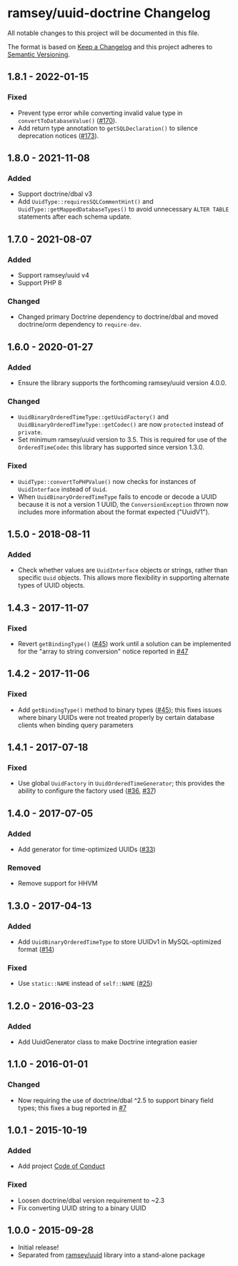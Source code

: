 # ramsey/uuid-doctrine Changelog

All notable changes to this project will be documented in this file.

The format is based on [Keep a Changelog](http://keepachangelog.com/en/1.0.0/)
and this project adheres to [Semantic Versioning](http://semver.org/spec/v2.0.0.html).

## 1.8.1 - 2022-01-15

### Fixed

* Prevent type error while converting invalid value type in `convertToDatabaseValue()` ([#170](https://github.com/ramsey/uuid-doctrine/pull/170)).
* Add return type annotation to `getSQLDeclaration()` to silence deprecation notices ([#173](https://github.com/ramsey/uuid-doctrine/pull/173)).

## 1.8.0 - 2021-11-08

### Added

* Support doctrine/dbal v3
* Add `UuidType::requiresSQLCommentHint()` and `UuidType::getMappedDatabaseTypes()`
  to avoid unnecessary `ALTER TABLE` statements after each schema update.

## 1.7.0 - 2021-08-07

### Added

* Support ramsey/uuid v4
* Support PHP 8

### Changed

* Changed primary Doctrine dependency to doctrine/dbal and moved doctrine/orm
  dependency to `require-dev`.

## 1.6.0 - 2020-01-27

### Added

* Ensure the library supports the forthcoming ramsey/uuid version 4.0.0.

### Changed

* `UuidBinaryOrderedTimeType::getUuidFactory()` and
  `UuidBinaryOrderedTimeType::getCodec()` are now `protected` instead of
  `private`.
* Set minimum ramsey/uuid version to 3.5. This is required for use of the
  `OrderedTimeCodec` this library has supported since version 1.3.0.

### Fixed

* `UuidType::convertToPHPValue()` now checks for instances of `UuidInterface`
  instead of `Uuid`.
* When `UuidBinaryOrderedTimeType` fails to encode or decode a UUID because it
  is not a version 1 UUID, the `ConversionException` thrown now includes more
  information about the format expected ("UuidV1").

## 1.5.0 - 2018-08-11

### Added

* Check whether values are `UuidInterface` objects or strings, rather than
  specific `Uuid` objects. This allows more flexibility in supporting alternate
  types of UUID objects.

## 1.4.3 - 2017-11-07

### Fixed

* Revert `getBindingType()` ([#45](https://github.com/ramsey/uuid-doctrine/pull/45))
  work until a solution can be implemented for the "array to string conversion"
  notice reported in [#47](https://github.com/ramsey/uuid-doctrine/issues/47)

## 1.4.2 - 2017-11-06

### Fixed

* Add `getBindingType()` method to binary types ([#45](https://github.com/ramsey/uuid-doctrine/pull/45));
  this fixes issues where binary UUIDs were not treated properly by certain
  database clients when binding query parameters

## 1.4.1 - 2017-07-18

### Fixed

* Use global `UuidFactory` in `UuidOrderedTimeGenerator`; this provides the
  ability to configure the factory used ([#36](https://github.com/ramsey/uuid-doctrine/issues/36),
  [#37](https://github.com/ramsey/uuid-doctrine/pull/37))

## 1.4.0 - 2017-07-05

### Added

* Add generator for time-optimized UUIDs
  ([#33](https://github.com/ramsey/uuid-doctrine/pull/33))

### Removed

* Remove support for HHVM

## 1.3.0 - 2017-04-13

### Added

* Add `UuidBinaryOrderedTimeType` to store UUIDv1 in MySQL-optimized format
  ([#14](https://github.com/ramsey/uuid-doctrine/issues/14))

### Fixed

* Use `static::NAME` instead of `self::NAME`
  ([#25](https://github.com/ramsey/uuid-doctrine/issues/25))

## 1.2.0 - 2016-03-23

### Added

* Add UuidGenerator class to make Doctrine integration easier

## 1.1.0 - 2016-01-01

### Changed

* Now requiring the use of doctrine/dbal ^2.5 to support binary field types;
  this fixes a bug reported in [#7](https://github.com/ramsey/uuid-doctrine/issues/7)

## 1.0.1 - 2015-10-19

### Added

* Add project [Code of Conduct](https://github.com/ramsey/uuid-doctrine/blob/main/CODE_OF_CONDUCT.md)

### Fixed

* Loosen doctrine/dbal version requirement to ~2.3
* Fix converting UUID string to a binary UUID

## 1.0.0 - 2015-09-28

* Initial release!
* Separated from [ramsey/uuid](https://github.com/ramsey/uuid) library into a
  stand-alone package
